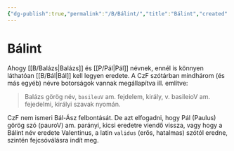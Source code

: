 ```yaml
---
{"dg-publish":true,"permalink":"/B/Bálint/","title":"Bálint","created":"2023-11-09T04:36","updated":"2024-10-23T20:08"}
---
```



# Bálint

Ahogy [[B/Balázs\|Balázs]] és [[P/Pál\|Pál]] névnek, ennél is könnyen láthatóan [[B/Bál\|Bál]] kell legyen eredete. A CzF szótárban mindhárom (és más egyéb) névre botorságok vannak megállapítva ill. említve:  
> Balázs görög név, `basileuV` am. fejdelem, király, v. basileioV am. fejedelmi, királyi szavak nyomán. 

CzF nem ismeri Bál-Ász felbontását. De azt elfogadni, hogy Pál (Paulus) görög szó (pauroV) am. parányi, kicsi eredetre viendő vissza, vagy hogy a Bálint név eredete Valentinus, a latin `validus` (erős, hatalmas) szótól eredne, szintén fejcsóválásra indít meg.  